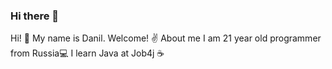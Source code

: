 ### Hi there 👋

Hi! 👋 My name is Danil. Welcome! ✌️
About me
I am 21 year old programmer from Russia💻
I learn Java at Job4j ☕
